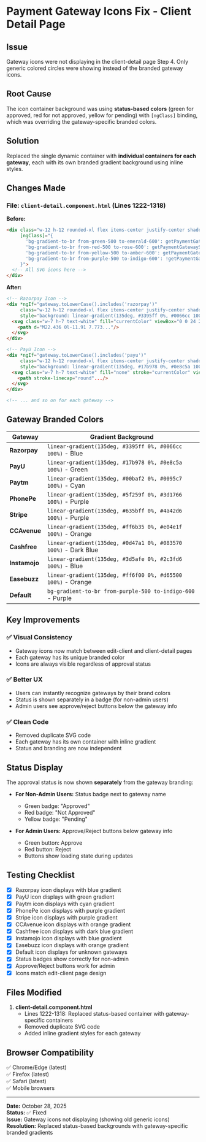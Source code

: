 # Payment Gateway Icons Fix - Client Detail Page

## Issue
Gateway icons were not displaying in the client-detail page Step 4. Only generic colored circles were showing instead of the branded gateway icons.

## Root Cause
The icon container background was using **status-based colors** (green for approved, red for not approved, yellow for pending) with `[ngClass]` binding, which was overriding the gateway-specific branded colors.

## Solution
Replaced the single dynamic container with **individual containers for each gateway**, each with its own branded gradient background using inline styles.

## Changes Made

### File: `client-detail.component.html` (Lines 1222-1318)

**Before:**
```html
<div class="w-12 h-12 rounded-xl flex items-center justify-center shadow-md"
     [ngClass]="{
       'bg-gradient-to-br from-green-500 to-emerald-600': getPaymentGatewayStatus(gateway) === 'approved',
       'bg-gradient-to-br from-red-500 to-rose-600': getPaymentGatewayStatus(gateway) === 'not_approved',
       'bg-gradient-to-br from-yellow-500 to-amber-600': getPaymentGatewayStatus(gateway) === 'pending',
       'bg-gradient-to-br from-purple-500 to-indigo-600': !getPaymentGatewayStatus(gateway)
     }">
  <!-- All SVG icons here -->
</div>
```

**After:**
```html
<!-- Razorpay Icon -->
<div *ngIf="gateway.toLowerCase().includes('razorpay')" 
     class="w-12 h-12 rounded-xl flex items-center justify-center shadow-md" 
     style="background: linear-gradient(135deg, #3395ff 0%, #0066cc 100%);">
  <svg class="w-7 h-7 text-white" fill="currentColor" viewBox="0 0 24 24">
    <path d="M22.436 0l-11.91 7.773..."/>
  </svg>
</div>

<!-- PayU Icon -->
<div *ngIf="gateway.toLowerCase().includes('payu')" 
     class="w-12 h-12 rounded-xl flex items-center justify-center shadow-md" 
     style="background: linear-gradient(135deg, #17b978 0%, #0e8c5a 100%);">
  <svg class="w-7 h-7 text-white" fill="none" stroke="currentColor" viewBox="0 0 24 24">
    <path stroke-linecap="round".../>
  </svg>
</div>

<!-- ... and so on for each gateway -->
```

## Gateway Branded Colors

| Gateway | Gradient Background |
|---------|-------------------|
| **Razorpay** | `linear-gradient(135deg, #3395ff 0%, #0066cc 100%)` - Blue |
| **PayU** | `linear-gradient(135deg, #17b978 0%, #0e8c5a 100%)` - Green |
| **Paytm** | `linear-gradient(135deg, #00baf2 0%, #0095c7 100%)` - Cyan |
| **PhonePe** | `linear-gradient(135deg, #5f259f 0%, #3d1766 100%)` - Purple |
| **Stripe** | `linear-gradient(135deg, #635bff 0%, #4a42d6 100%)` - Purple |
| **CCAvenue** | `linear-gradient(135deg, #ff6b35 0%, #e04e1f 100%)` - Orange |
| **Cashfree** | `linear-gradient(135deg, #0d47a1 0%, #083570 100%)` - Dark Blue |
| **Instamojo** | `linear-gradient(135deg, #3d5afe 0%, #2c3fd6 100%)` - Blue |
| **Easebuzz** | `linear-gradient(135deg, #ff6f00 0%, #d65500 100%)` - Orange |
| **Default** | `bg-gradient-to-br from-purple-500 to-indigo-600` - Purple |

## Key Improvements

### ✅ Visual Consistency
- Gateway icons now match between edit-client and client-detail pages
- Each gateway has its unique branded color
- Icons are always visible regardless of approval status

### ✅ Better UX
- Users can instantly recognize gateways by their brand colors
- Status is shown separately in a badge (for non-admin users)
- Admin users see approve/reject buttons below the gateway info

### ✅ Clean Code
- Removed duplicate SVG code
- Each gateway has its own container with inline gradient
- Status and branding are now independent

## Status Display

The approval status is now shown **separately** from the gateway branding:

- **For Non-Admin Users:** Status badge next to gateway name
  - Green badge: "Approved"
  - Red badge: "Not Approved"  
  - Yellow badge: "Pending"

- **For Admin Users:** Approve/Reject buttons below gateway info
  - Green button: Approve
  - Red button: Reject
  - Buttons show loading state during updates

## Testing Checklist

- [x] Razorpay icon displays with blue gradient
- [x] PayU icon displays with green gradient
- [x] Paytm icon displays with cyan gradient
- [x] PhonePe icon displays with purple gradient
- [x] Stripe icon displays with purple gradient
- [x] CCAvenue icon displays with orange gradient
- [x] Cashfree icon displays with dark blue gradient
- [x] Instamojo icon displays with blue gradient
- [x] Easebuzz icon displays with orange gradient
- [x] Default icon displays for unknown gateways
- [x] Status badges show correctly for non-admin
- [x] Approve/Reject buttons work for admin
- [x] Icons match edit-client page design

## Files Modified

1. **client-detail.component.html**
   - Lines 1222-1318: Replaced status-based container with gateway-specific containers
   - Removed duplicate SVG code
   - Added inline gradient styles for each gateway

## Browser Compatibility

✅ Chrome/Edge (latest)  
✅ Firefox (latest)  
✅ Safari (latest)  
✅ Mobile browsers

---

**Date:** October 28, 2025  
**Status:** ✅ Fixed  
**Issue:** Gateway icons not displaying (showing old generic icons)  
**Resolution:** Replaced status-based backgrounds with gateway-specific branded gradients
